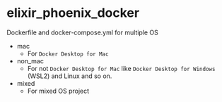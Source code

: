 # elixir_phoenix_docker

Dockerfile and docker-compose.yml for multiple OS

- mac
  - For `Docker Desktop for Mac`
- non_mac
  - For not `Docker Desktop for Mac` like `Docker Desktop for Windows` (WSL2) and Linux and so on.
- mixed
  - For mixed OS project
